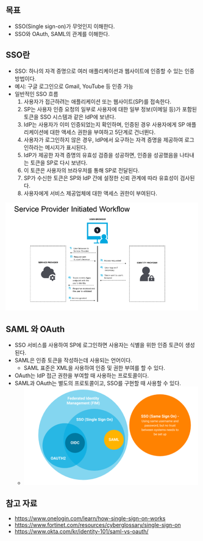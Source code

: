 ## 목표

- SSO(Single sign-on)가 무엇인지 이해한다.
- SSO와 OAuth, SAML의 관계를 이해한다.

## SSO란

- SSO: 하나의 자격 증명으로 여러 애플리케이션과 웹사이트에 인증할 수 있는 인증 방법이다.
- 예시: 구글 로그인으로 Gmail, YouTube 등 인증 가능
- 일반적인 SSO 흐름
	1. 사용자가 접근하려는 애플리케이션 또는 웹사이트(SP)를 접속한다.
	2. SP는 사용자 인증 요청의 일부로 사용자에 대한 일부 정보(이메일 등)가 포함된 토큰을 SSO 시스템과 같은 IdP에 보낸다.
	3. IdP는 사용자가 이미 인증되었는지 확인하며, 인증된 경우 사용자에게 SP 애플리케이션에 대한 액세스 권한을 부여하고 5단계로 건너뛴다.
	4. 사용자가 로그인하지 않은 경우, IdP에서 요구하는 자격 증명을 제공하여 로그인하라는 메시지가 표시된다.
	5. IdP가 제공한 자격 증명의 유효성 검증을 성공하면, 인증을 성공했음을 나타내는 토큰을 SP로 다시 보낸다.
	6. 이 토큰은 사용자의 브라우저를 통해 SP로 전달된다.
	7. SP가 수신한 토큰은 SP와 IdP 간에 설정한 신뢰 관계에 따라 유효성이 검사된다.
	8. 사용자에게 서비스 제공업체에 대한 액세스 권한이 부여된다.

![](assets/Pasted%20image%2020250124180304.png)

## SAML 와 OAuth

- SSO 서비스를 사용하여 SP에 로그인하면 사용자는 식별을 위한 인증 토큰이 생성된다.
- SAML은 인증 토큰을 작성하는데 사용되는 언어이다.
	- SAML 표준은 XML을 사용하여 인증 및 권한 부여를 할 수 있다.
- OAuth는 IdP 접근 권한을 부여할 때 사용하는 프로토콜이다.
- SAML과 OAuth는 별도의 프로토콜이고, SSO를 구현할 때 사용할 수 있다.
	- ![](assets/Pasted%20image%2020250124181719.png)

## 참고 자료

- https://www.onelogin.com/learn/how-single-sign-on-works
- https://www.fortinet.com/resources/cyberglossary/single-sign-on
- https://www.okta.com/kr/identity-101/saml-vs-oauth/
